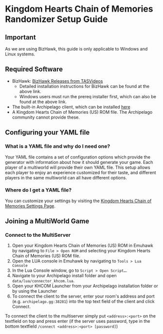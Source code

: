 # Kingdom Hearts Chain of Memories Randomizer Setup Guide

## Important

As we are using BizHawk, this guide is only applicable to Windows and Linux systems.

## Required Software
- BizHawk: [BizHawk Releases from TASVideos](https://tasvideos.org/BizHawk/ReleaseHistory)
  - Detailed installation instructions for BizHawk can be found at the above link.
  - Windows users must run the prereq installer first, which can also be found at the above link.
- The built-in Archipelago client, which can be installed [here](https://github.com/ArchipelagoMW/Archipelago/releases)
- A Kingdom Hearts Chain of Memories (US) ROM file. The Archipelago community cannot provide these.

## Configuring your YAML file

### What is a YAML file and why do I need one?

Your YAML file contains a set of configuration options which provide the generator with information about how it should
generate your game. Each player of a multiworld will provide their own YAML file. This setup allows each player to enjoy
an experience customized for their taste, and different players in the same multiworld can all have different options.

### Where do I get a YAML file?

You can customize your settings by visiting the [Kingdom Hearts Chain of Memories Settings Page](/games/Kingdom%20Hearts%20Chain%20of%20Memories/player-settings).

## Joining a MultiWorld Game

### Connect to the MultiServer

1. Open your Kingdom Hearts Chain of Memories (US) ROM in Emuhawk by navigating to `File > Open ROM` and selecting your Kingdom Hearts Chain of Memories (US) ROM file.
2. Open the LUA console in Emuhawk by navigating to `Tools > Lua Console`
3. In the Lua Console window, go to `Script > Open Script…`.
4. Navigate to your Archipelago install folder and open `data/lua/connector_khcom.lua`.
5. Open your KHCOM Launcher from your Archipelago installation folder or by using the Launcher
6. To connect the client to the server, enter your room's address and port (e.g. `archipelago.gg:38281`) into the
top text field of the client and click Connect.

To connect the client to the multiserver simply put `<address>:<port>` on the textfield on top and press enter (if the
server uses password, type in the bottom textfield `/connect <address>:<port> [password]`)